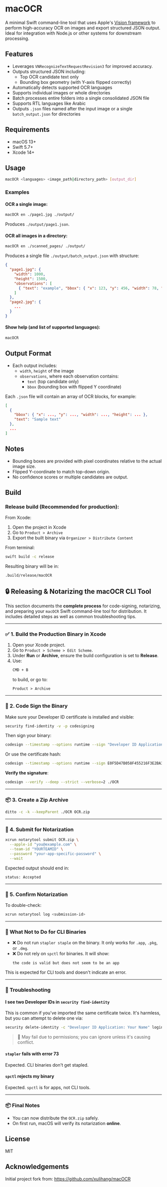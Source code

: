 # macOCR

A minimal Swift command-line tool that uses Apple's [Vision framework](https://developer.apple.com/documentation/vision) to perform high-accuracy OCR on images and export structured JSON output. Ideal for integration with Node.js or other systems for downstream processing.

## Features

- Leverages `VNRecognizeTextRequestRevision3` for improved accuracy.
- Outputs structured JSON including:
  - Top OCR candidate text only
  - Bounding box geometry (with Y-axis flipped correctly)
- Automatically detects supported OCR languages
- Supports individual images or whole directories
- Batch processes entire folders into a single consolidated JSON file
- Supports RTL languages like Arabic
- Outputs `.json` files named after the input image or a single `batch_output.json` for directories

## Requirements

- macOS 13+
- Swift 5.7+
- Xcode 14+

## Usage

```sh
macOCR <languages> <image_path|directory_path> [output_dir]
```

### Examples

#### OCR a single image:

```sh
macOCR en ./page1.jpg ./output/
```

Produces `./output/page1.json`.

#### OCR all images in a directory:

```sh
macOCR en ./scanned_pages/ ./output/
```

Produces a single file `./output/batch_output.json` with structure:

```json
{
  "page1.jpg": {
    "width": 1000,
    "height": 1500,
    "observations": [
      { "text": "example", "bbox": { "x": 123, "y": 456, "width": 78, "height": 90 } }
    ]
  },
  "page2.jpg": {
    ...
  }
}
```

#### Show help (and list of supported languages):

```sh
macOCR
```

## Output Format

- Each output includes:
  - `width`, `height` of the image
  - `observations`, where each observation contains:
    - `text` (top candidate only)
    - `bbox` (bounding box with flipped Y coordinate)

Each `.json` file will contain an array of OCR blocks, for example:

```json
[
  {
    "bbox": { "x": ..., "y": ..., "width": ..., "height": ... },
    "text": "Sample text"
  },
  ...
]
```

## Notes

- Bounding boxes are provided with pixel coordinates relative to the actual image size.
- Flipped Y-coordinate to match top-down origin.
- No confidence scores or multiple candidates are output.

## Build

### Release build (Recommended for production):

From Xcode:

1. Open the project in Xcode
2. Go to `Product > Archive`
3. Export the built binary via `Organizer > Distribute Content`

From terminal:

```sh
swift build -c release
```

Resulting binary will be in:

```
.build/release/macOCR
```

## 🔒 Releasing & Notarizing the macOCR CLI Tool

This section documents the **complete process** for code-signing, notarizing, and preparing your `macOCR` Swift command-line tool for distribution. It includes detailed steps as well as common troubleshooting tips.

---

### ✅ 1. Build the Production Binary in Xcode

1. Open your Xcode project.
2. Go to `Product > Scheme > Edit Scheme`.
3. Under **Run** or **Archive**, ensure the build configuration is set to **Release**.
4. Use:
   ```bash
   CMD + B
   ```
   to build, or go to:
   ```
   Product > Archive
   ```

---

### 🔏 2. Code Sign the Binary

Make sure your Developer ID certificate is installed and visible:

```bash
security find-identity -v -p codesigning
```

Then sign your binary:

```bash
codesign --timestamp --options runtime --sign "Developer ID Application: YOUR NAME (TEAMID)" ./OCR
```

Or use the certificate hash:

```bash
codesign --timestamp --options runtime --sign E0F5D47B058F455216F3E2BA3D6EA58E07453C32 ./OCR
```

**Verify the signature**:

```bash
codesign --verify --deep --strict --verbose=2 ./OCR
```

---

### 📦 3. Create a Zip Archive

```bash
ditto -c -k --keepParent ./OCR OCR.zip
```

---

### 🧾 4. Submit for Notarization

```bash
xcrun notarytool submit OCR.zip \
  --apple-id "you@example.com" \
  --team-id "YOURTEAMID" \
  --password "your-app-specific-password" \
  --wait
```

Expected output should end in:

```
status: Accepted
```

---

### 🧪 5. Confirm Notarization

To double-check:

```bash
xcrun notarytool log <submission-id>
```

---

### 🚫 What **Not** to Do for CLI Binaries

- ❌ Do not run `stapler staple` on the binary. It only works for `.app`, `.pkg`, or `.dmg`.
- ❌ Do not rely on `spctl` for binaries. It will show:
  ```
  the code is valid but does not seem to be an app
  ```

This is expected for CLI tools and doesn't indicate an error.

---

### 🧰 Troubleshooting

#### I see two Developer IDs in `security find-identity`

This is common if you've imported the same certificate twice. It's harmless, but you can attempt to delete one via:

```bash
security delete-identity -c "Developer ID Application: Your Name" login
```

> 🔸 May fail due to permissions; you can ignore unless it's causing conflict.

#### `stapler` fails with error 73

Expected. CLI binaries don't get stapled.

#### `spctl` rejects my binary

Expected. `spctl` is for apps, not CLI tools.

---

### 📦 Final Notes

- You can now distribute the `OCR.zip` safely.
- On first run, macOS will verify its notarization **online**.

## License

MIT

## Acknowledgements

Initial project fork from: https://github.com/xulihang/macOCR
